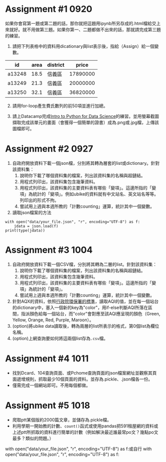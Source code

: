 # Assignment #1 0920
如果你會寫第一題或第二題的話，那你就把這題用ipynb所另存成的.html檔給交上來就好。就不用做第三題。如果你第一、二題都做不出來的話，那就請完成第三題的練習。
1. 請把下列表格中的資料用dicationary與list表示後，指給（Assign）給一個變數。

id|area|district|price
---|---|---|---
a13248|18.5|信義區|17890000
a13249|21.3|信義區|20000000
a13250|32.1|信義區|36820000

2. 請用for-loop產生費氏數列的前50項並進行加總。

3. 請上Datacamp完成[Intro to Python for Data Science](https://www.datacamp.com/courses/intro-to-python-for-data-science)的練習。並用螢幕截圖擷取完成該單元的畫面（會獲得一個簡單的證書）成為.png或.jpg檔，上傳該圖檔即可。

# Assignment #2 0927
1. 自政府開放資料下載一個json檔，分別將其轉為層套的list或dictionary。針對該資料集：
    1. 說明你下載了哪個資料集的檔案，列出該資料集的名稱與超鏈結。
    2. 用程式列印出，該資料集包含幾筆資料。
    3. 用程式列印出，該資料集的主要資料表有哪些「變項」。這邊所指的「變項」為統計的「變項」。例如ubike的資料就有中文站名、英文站名等等。列印出的形式不拘。
    4. 嘗試用上週與本週所教的「計數counting」運算，統計其中一個變數。
2. 讀取json檔案的方法
```
with open("data/your_file.json", "r", encoding="UTF-8") as f:
    jdata = json.load(f)
print(type(jdata))
```
# Assignment #3 1004
1. 自政府開放資料下載一個CSV檔，分別將其轉為二層的list。針對該資料集：
    1. 說明你下載了哪個資料集的檔案，列出該資料集的名稱與超鏈結。
    2. 用程式列印出，該資料集包含幾筆資料。
    3. 用程式列印出，該資料集的主要資料表有哪些「變項」。這邊所指的「變項」為統計的「變項」。
    4. 嘗試用上週與本週所教的「計數counting」運算，統計其中一個變數。
2. 針對AQX的資料，依照[行政院環保署的標準](https://taqm.epa.gov.tw/taqm/tw/b0201.aspx)，讀取AQI的值，並在每一個站台的dictionary中，塞入一個新的key為"color"，用if-else判斷AQI所落在區間，指派顏色給每一個站台，而"color"會對應至該AQI應呈現的顏色（Green, Yellow, Orange, Red, Purple, Maroon）。
3. (option)將ubike data讀取後，轉為兩層的list所表示的格式，第0個list為欄位名稱。
4. (option)上網查詢要如何將這兩個list存為`.csv`檔。

# Assignment #4 1011
* 找到Dcard、104查詢頁面、或Pchome查詢頁面的json檔案網址並觀察其頁面遞增規則，抓取最少10個頁面的資料。並存為.pickle、.json檔各一份。
* 僅需完成一個網站即可。不用每個都做。

# Assignment #5 1018
* 爬取ptt某個版約2000篇文章，並儲存為.pickle檔。
* 利用學期一開始教的計數、`count()`函式或使用pandas把591租屋網的資料或上述ptt所抓取的資料進行簡單的計數（例如解決最近誰最常po文？幾點po文最多？類似的問題。）

with open("data/your_file.json", "r", encoding="UTF-8") as f:或自行
with open("data/your_file.json", "r", encoding="UTF-8") as f:

